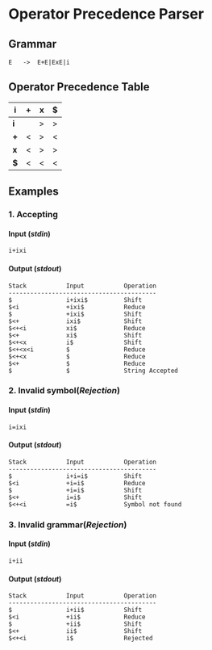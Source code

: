 # Operator Precedence Parser
## Grammar
    E   ->  E+E|ExE|i
## Operator Precedence Table
|**i**|**+**|**x**|**$**
|-----|----|-----|-----
**i**||>|>|>
**+**|<|>|<|>
**x**|<|>|>|>
**$**|<|<|<|
## Examples
### 1. Accepting
#### Input (*stdin*)
```i+ixi```
#### Output (*stdout*)
```
Stack           Input           Operation
-----------------------------------------
$               i+ixi$          Shift
$<i             +ixi$           Reduce
$               +ixi$           Shift
$<+             ixi$            Shift
$<+<i           xi$             Reduce
$<+             xi$             Shift
$<+<x           i$              Shift
$<+<x<i         $               Reduce
$<+<x           $               Reduce
$<+             $               Reduce
$               $               String Accepted
```
### 2. Invalid symbol(*Rejection*)
#### Input (*stdin*)
```i=ixi```
#### Output (*stdout*)
```
Stack           Input           Operation
-----------------------------------------
$               i+i=i$          Shift
$<i             +i=i$           Reduce
$               +i=i$           Shift
$<+             i=i$            Shift
$<+<i           =i$             Symbol not found
```
### 3. Invalid grammar(*Rejection*)
#### Input (*stdin*)
```i+ii```
#### Output (*stdout*)
```
Stack           Input           Operation
-----------------------------------------
$               i+ii$           Shift
$<i             +ii$            Reduce
$               +ii$            Shift
$<+             ii$             Shift
$<+<i           i$              Rejected
```
